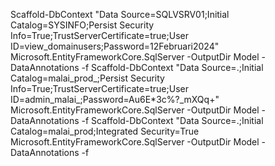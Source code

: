 Scaffold-DbContext "Data Source=SQLVSRV01;Initial Catalog=SYSINFO;Persist Security Info=True;TrustServerCertificate=true;User ID=view_domainusers;Password=12Februari2024" Microsoft.EntityFrameworkCore.SqlServer -OutputDir Model -DataAnnotations -f 
Scaffold-DbContext "Data Source=.;Initial Catalog=malai_prod_;Persist Security Info=True;TrustServerCertificate=true;User ID=admin_malai_;Password=Au6E*3c%?_mXQq+" Microsoft.EntityFrameworkCore.SqlServer -OutputDir Model -DataAnnotations -f 
Scaffold-DbContext "Data Source=.;Initial Catalog=malai_prod;Integrated Security=True Microsoft.EntityFrameworkCore.SqlServer -OutputDir Model -DataAnnotations -f